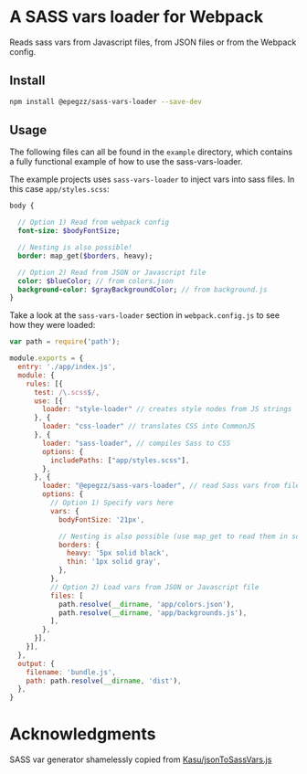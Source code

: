 # A SASS vars loader for Webpack

Reads sass vars from Javascript files, from JSON files or from the Webpack config.


## Install

```sh
npm install @epegzz/sass-vars-loader --save-dev
```

## Usage

The following files can all be found in the `example` directory, which contains a fully functional example of how to use the sass-vars-loader.

The example projects uses `sass-vars-loader` to inject vars into sass files. In this case `app/styles.scss`:

```sass
body {

  // Option 1) Read from webpack config
  font-size: $bodyFontSize;

  // Nesting is also possible!
  border: map_get($borders, heavy);

  // Option 2) Read from JSON or Javascript file 
  color: $blueColor; // from colors.json
  background-color: $grayBackgroundColor; // from background.js
}

```


Take a look at the `sass-vars-loader` section in `webpack.config.js` to see how they were loaded: 
 

```javascript
var path = require('path');

module.exports = {
  entry: './app/index.js',
  module: {
    rules: [{
      test: /\.scss$/,
      use: [{
        loader: "style-loader" // creates style nodes from JS strings
      }, {
        loader: "css-loader" // translates CSS into CommonJS
      }, {
        loader: "sass-loader", // compiles Sass to CSS
        options: {
          includePaths: ["app/styles.scss"],
        },
      }, {
        loader: "@epegzz/sass-vars-loader", // read Sass vars from file or options
        options: {
          // Option 1) Specify vars here
          vars: {
            bodyFontSize: '21px',

            // Nesting is also possible (use map_get to read them in scss)!
            borders: {
              heavy: '5px solid black',
              thin: '1px solid gray',
            },
          },
          // Option 2) Load vars from JSON or Javascript file
          files: [
            path.resolve(__dirname, 'app/colors.json'),
            path.resolve(__dirname, 'app/backgrounds.js'),
          ],
        },
      }],
    }],
  },
  output: {
    filename: 'bundle.js',
    path: path.resolve(__dirname, 'dist'),
  },
}
```


# Acknowledgments

SASS var generator shamelessly copied from [Kasu/jsonToSassVars.js](https://gist.github.com/Kasu/ea4f4861a81e626ea308)
